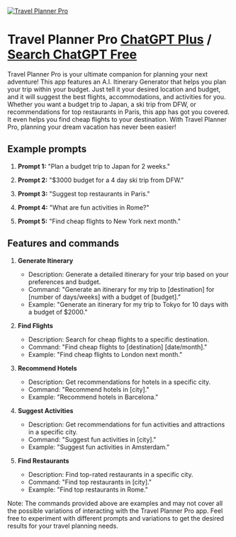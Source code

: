 
[![Travel Planner Pro](https://files.oaiusercontent.com/file-SDFx7dajq3JLHKRbYLX3iUHU?se=2123-10-17T11%3A48%3A29Z&sp=r&sv=2021-08-06&sr=b&rscc=max-age%3D31536000%2C%20immutable&rscd=attachment%3B%20filename%3D42355d3b-7ee9-4b50-ad4c-358777cf2f39.png&sig=uXSRlt5hG6e2xjO/5EPJFlAQt7%2BqE7hp0FT/vp7g1j4%3D)](https://chat.openai.com/g/g-XxJat07cR-travel-planner-pro)

# Travel Planner Pro [ChatGPT Plus](https://chat.openai.com/g/g-XxJat07cR-travel-planner-pro) / [Search ChatGPT Free](https://gptcall.net/index.html#/?search=Travel%20Planner%20Pro)

Travel Planner Pro is your ultimate companion for planning your next adventure! This app features an A.I. Itinerary Generator that helps you plan your trip within your budget. Just tell it your desired location and budget, and it will suggest the best flights, accommodations, and activities for you. Whether you want a budget trip to Japan, a ski trip from DFW, or recommendations for top restaurants in Paris, this app has got you covered. It even helps you find cheap flights to your destination. With Travel Planner Pro, planning your dream vacation has never been easier!

## Example prompts

1. **Prompt 1:** "Plan a budget trip to Japan for 2 weeks."

2. **Prompt 2:** "$3000 budget for a 4 day ski trip from DFW."

3. **Prompt 3:** "Suggest top restaurants in Paris."

4. **Prompt 4:** "What are fun activities in Rome?"

5. **Prompt 5:** "Find cheap flights to New York next month."

## Features and commands

1. **Generate Itinerary**
   - Description: Generate a detailed itinerary for your trip based on your preferences and budget.
   - Command: "Generate an itinerary for my trip to [destination] for [number of days/weeks] with a budget of [budget]."
   - Example: "Generate an itinerary for my trip to Tokyo for 10 days with a budget of $2000."

2. **Find Flights**
   - Description: Search for cheap flights to a specific destination.
   - Command: "Find cheap flights to [destination] [date/month]."
   - Example: "Find cheap flights to London next month."

3. **Recommend Hotels**
   - Description: Get recommendations for hotels in a specific city.
   - Command: "Recommend hotels in [city]."
   - Example: "Recommend hotels in Barcelona."

4. **Suggest Activities**
   - Description: Get recommendations for fun activities and attractions in a specific city.
   - Command: "Suggest fun activities in [city]."
   - Example: "Suggest fun activities in Amsterdam."

5. **Find Restaurants**
   - Description: Find top-rated restaurants in a specific city.
   - Command: "Find top restaurants in [city]."
   - Example: "Find top restaurants in Rome."

Note: The commands provided above are examples and may not cover all the possible variations of interacting with the Travel Planner Pro app. Feel free to experiment with different prompts and variations to get the desired results for your travel planning needs.


